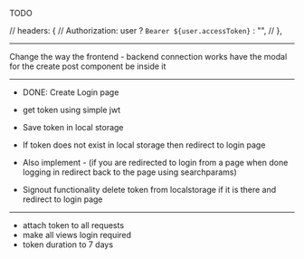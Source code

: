 TODO

// headers: {
//   Authorization: user ? `Bearer ${user.accessToken}` : "",
// },

-----
Change the way the frontend - backend connection works
have the modal for the create post component be inside it

------------------
- DONE: Create Login page
- get token using simple jwt
- Save token in local storage

- If token does not exist in local storage then redirect to login page 
- Also implement - (if you are redirected to login from a page when done logging in redirect back to the page using searchparams)

- Signout functionality delete token from localstorage if it is there and redirect to login page


------------------
- attach token to all requests
- make all views login required
- token duration to 7 days
